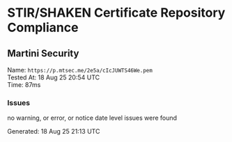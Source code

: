 # STIR/SHAKEN Certificate Repository Compliance

## Martini Security

Name: `https://p.mtsec.me/2e5a/cIcJUWTS46We.pem`\
Tested At: 18 Aug 25 20:54 UTC\
Time: 87ms

### Issues

no warning, or error, or notice date level issues were found

Generated: 18 Aug 25 21:13 UTC